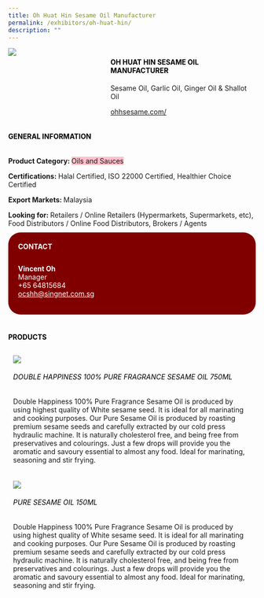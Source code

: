 ```yaml
---
title: Oh Huat Hin Sesame Oil Manufacturer
permalink: /exhibitors/oh-huat-hin/
description: ""
---
```

<head>
	<div class="flex-paragraph">
		<!--hi there! this is a comment and will provide you with instructional guides-->
		<!--insert booth number here!-->
		<p style="text-transform: uppercase"></p></div>
			<div class="flex-container" style="display: flex; flex-wrap: wrap;">
				<!--insert DOWNLOAD link of company logo between the " marks!-->
			<div class="card sgds" style="flex: 1 1 40%; display: block;"><img src="https://drive.google.com/u/0/uc?id=1Vnx5EokkGdf4mU95Wu365-9rCR22LyC1&export=download"></div>
	<div class="card-sgds" style="flex: 1 1 58%; display: block; margin-left: 3px">
		<h4 style="text-transform: uppercase; color: black;"><!--insert the exhibitor's name between the <b> tags here--><b>Oh Huat Hin Sesame Oil Manufacturer</b></h4><!--insert the exhibitor's description between the <p> tags here-->
		<p>Sesame Oil, Garlic Oil, Ginger Oil & Shallot Oil</p>
		<!--insert the exhibitor's website link, making sure there is "https:// www." present please. make sure the entire https link goes in between the " marks-->
		<p><a href="https://ohhsesame.com/" target="_blank"><!--insert the www website link here (no need for https)-->ohhsesame.com/</a></p>
	</div>
</div>
</head>

<body>
	<h4 style="text-transform: uppercase; color: black;"><b>General Information</b></h4>
		<div class="flex-container" style="display: flex; flex-wrap: wrap;">
			<div class="card sgds" style="flex: 1 1 65%; display: block; align-self: stretch">
			<div class="flex-paragraph">
			<p><b>Product Category: </b><span style=" background-color: pink; border-radius: 10 px;"><!--insert the exhibitor's pdt cat between the <p> tags here-->Oils and Sauces</span></p> 
				<p><b>Certifications: </b><!--insert all the exhibitor's certifications between the </b> and </p> here-->Halal Certified, ISO 22000 Certified, Healthier Choice Certified</p>
			<p><b>Export Markets: </b><!--insert all the exhibitor's export markets between the </b> and </p> here-->Malaysia</p>
			<p style="margin-bottom: 10px;"><b>Looking for: </b><!--insert all the exhibitor's potential business partners between the </b> and </p> here-->Retailers / Online Retailers (Hypermarkets, Supermarkets, etc), Food Distributors / Online Food Distributors, Brokers / Agents</p>
			</div>
		</div>
		<div class="card sgds" style="flex: 1 1 35%; padding: 10px; display: block; background-color: maroon; border-radius: 25px; align-self: center;">
		<h4 style="color: white; margin-top: 10px; margin-left: 10px;">CONTACT</h4>
		<div class="flex-paragraph">
			<!--replace with exhibitor's: -->
			<p style="padding: 10px; color: white;"><b><!-- POC name-->Vincent Oh</b><br><!-- designation-->Manager<br><!--contact number-->+65 64815684<br><!-- for linking purposes, insert their email after "mailto:"...--><a href="mailto:ocshh@singnet.com.sg" style="color: white;"><!--...and also include the display email before </a> here-->ocshh@singnet.com.sg</a></p>
		</div>
			</div>
		</div>
	<br>
		<h4 style="text-transform: uppercase; color: black;"><b>products</b></h4>
<div style="display: flex; flex-wrap: wrap;">
  <div class="card sgds" style="flex: 1 1 47%; margin: 10px; display: block;"><!--insert the exhibitor's DOWNLOAD image for product between the " marks here-->
	<div class="flex-image" style="display: block;"><img src="https://drive.google.com/u/0/uc?id=1_PnHmc9sQy4OXpEhqnih_ikoZ1UiUlKu&export=download"></div>
	<div class="flex-paragraph">
		<h6 style="text-transform: uppercase; color: black;"><!--insert product name before </h6> and product description after <p>-->Double Happiness 100% Pure Fragrance Sesame Oil 750ML</h6>
		<p>Double Happiness 100% Pure Fragrance Sesame Oil is produced by using highest quality of White sesame seed. It is ideal for all marinating and cooking purposes.
Our Pure Sesame Oil is produced by roasting premium sesame seeds and carefully extracted by our cold press hydraulic machine. It is naturally cholesterol free, and being free from preservatives and colourings. 
Just a few drops will provide you the aromatic and savoury essential to almost any food. Ideal for marinating, seasoning and stir frying.</p></div>
	</div>
		<div class="card sgds" style="flex: 1 1 47%; margin: 10px; display: block;">
		<div class="flex-image" style="display: block;"><img src="https://drive.google.com/u/0/uc?id=1vaWmwpd8uydgdrb4xxavjMtjb1rZ1h8q&export=download"></div>
	<div class="flex-paragraph">
		<h6 style="text-transform: uppercase; color: black;">Pure Sesame Oil 150ML</h6>
		<p>Double Happiness 100% Pure Fragrance Sesame Oil is produced by using highest quality of White sesame seed. It is ideal for all marinating and cooking purposes.
Our Pure Sesame Oil is produced by roasting premium sesame seeds and carefully extracted by our cold press hydraulic machine. It is naturally cholesterol free, and being free from preservatives and colourings. 
Just a few drops will provide you the aromatic and savoury essential to almost any food. Ideal for marinating, seasoning and stir frying.</p></div>
	</div>
	<!--don't delete these 2 tags. double check how the layout looks on the right too and lemme know if there are any problems! thank u so much for ur hardwork!-->
	</div>
</body>